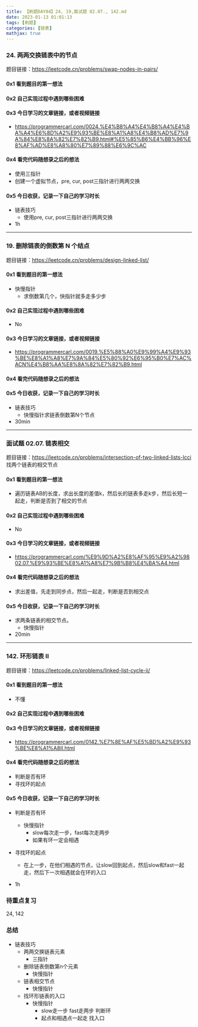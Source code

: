 ```yaml
---
title: 【刷题DAY04】24, 19,面试题 02.07., 142.md
date: 2023-01-13 01:01:13
tags: [刷题] 
categories: [链表]
mathjax: true 
---
```


### 24. 两两交换链表中的节点
题目链接：https://leetcode.cn/problems/swap-nodes-in-pairs/

#### 0x1 看到题目的第一想法   

#### 0x2 自己实现过程中遇到哪些困难    

#### 0x3 今日学习的文章链接，或者视频链接
- https://programmercarl.com/0024.%E4%B8%A4%E4%B8%A4%E4%BA%A4%E6%8D%A2%E9%93%BE%E8%A1%A8%E4%B8%AD%E7%9A%84%E8%8A%82%E7%82%B9.html#%E5%85%B6%E4%BB%96%E8%AF%AD%E8%A8%80%E7%89%88%E6%9C%AC

#### 0x4 看完代码随想录之后的想法 
- 使用三指针 
- 创建一个虚拟节点，pre, cur, post三指针进行两两交换

#### 0x5 今日收获，记录一下自己的学习时长
- 链表技巧
     - 使用pre, cur, post三指针进行两两交换
- 1h


--- 

### 19. 删除链表的倒数第 N 个结点
题目链接：https://leetcode.cn/problems/design-linked-list/

#### 0x1 看到题目的第一想法
- 快慢指针
     - 求倒数第几个，快指针就多走多少步

#### 0x2 自己实现过程中遇到哪些困难    
- No

#### 0x3 今日学习的文章链接，或者视频链接
- https://programmercarl.com/0019.%E5%88%A0%E9%99%A4%E9%93%BE%E8%A1%A8%E7%9A%84%E5%80%92%E6%95%B0%E7%AC%ACN%E4%B8%AA%E8%8A%82%E7%82%B9.html

#### 0x4 看完代码随想录之后的想法 


#### 0x5 今日收获，记录一下自己的学习时长
- 链表技巧
     - 快慢指针求链表倒数第N个节点
- 30min

---

### 面试题 02.07. 链表相交
题目链接：https://leetcode.cn/problems/intersection-of-two-linked-lists-lcci
找两个链表的相交节点

#### 0x1 看到题目的第一想法
- 遍历链表AB的长度，求出长度的差值k，然后长的链表多走k步，然后长短一起走，判断是否到了相交的节点

#### 0x2 自己实现过程中遇到哪些困难    
- No

#### 0x3 今日学习的文章链接，或者视频链接
- https://programmercarl.com/%E9%9D%A2%E8%AF%95%E9%A2%9802.07.%E9%93%BE%E8%A1%A8%E7%9B%B8%E4%BA%A4.html

#### 0x4 看完代码随想录之后的想法 
- 求出差值，先走到同步点，然后一起走，判断是否到相交点

#### 0x5 今日收获，记录一下自己的学习时长
- 求两条链表的相交节点。 
     - 快慢指针
- 20min

--- 

### 142. 环形链表 II
题目链接：https://leetcode.cn/problems/linked-list-cycle-ii/

#### 0x1 看到题目的第一想法   
- 不懂

#### 0x2 自己实现过程中遇到哪些困难   

#### 0x3 今日学习的文章链接，或者视频链接
- https://programmercarl.com/0142.%E7%8E%AF%E5%BD%A2%E9%93%BE%E8%A1%A8II.html

#### 0x4 看完代码随想录之后的想法 
- 判断是否有环
- 寻找环的起点

#### 0x5 今日收获，记录一下自己的学习时长
- 判断是否有环
     - 快慢指针 
          - slow每次走一步，fast每次走两步
          - 如果有环一定会相遇
- 寻找环的起点
     - 在上一步，在他们相遇的节点，让slow回到起点，然后slow和fast一起走，然后下一次相遇就会在环的入口

- 1h


### 待重点复习   
24, 142

### 总结   
- 链表技巧
     - 两两交换链表元素
          - 三指针
     - 删除链表倒数第n个元素
          - 快慢指针
     - 链表相交节点
          - 快慢指针
     - 找环形链表的入口
          - 快慢指针
               - slow走一步 fast走两步 判断环
               - 起点和相遇点一起走 找入口
         